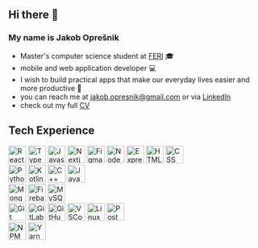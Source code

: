 ## Hi there 👋

### My name is Jakob Oprešnik
- Master's computer science student at <a href="https://feri.um.si/">FERI</a> 🎓
- mobile and web application developer 💻
- I wish to build practical apps that make our everyday lives easier and more productive 🙂
- you can reach me at <a href="mailto:jakob.opresnik@gmail.com">jakob.opresnik@gmail.com</a> or via <a href="https://www.linkedin.com/in/jakob-opre%C5%A1nik-369214204/">LinkedIn</a>
- check out my full <a href="https://flowcv.com/resume/v7ip5u4ujs">CV</a>

## Tech Experience

<div styles={{ flexDirection: "row" }}>
  <img src="https://skillicons.dev/icons?i=react" alt="React" width="35" height="35" />
  <img src="https://skillicons.dev/icons?i=ts" alt="Typescript" width="35" height="35" />
  <img src="https://skillicons.dev/icons?i=js" alt="Javascript" width="35" height="35" />
  <img src="https://skillicons.dev/icons?i=next" alt="Nextjs" width="35" height="35" />
  <img src="https://skillicons.dev/icons?i=figma" alt="Figma" width="35" height="35" />
  <img src="https://skillicons.dev/icons?i=nodejs" alt="Node" width="35" height="35" />
  <img src="https://skillicons.dev/icons?i=express" alt="Express" width="35" height="35" />
  <img src="https://skillicons.dev/icons?i=html" alt="HTML" width="35" height="35" />
  <img src="https://skillicons.dev/icons?i=css" alt="CSS" width="35" height="35" />
</div>

<div styles={{ flexDirection: "row" }}>
  <img src="https://skillicons.dev/icons?i=py" alt="Python" width="35" height="35" />
  <img src="https://skillicons.dev/icons?i=kotlin" alt="Kotlin" width="35" height="35" />
  <img src="https://skillicons.dev/icons?i=cpp" alt="C++" width="35" height="35" />
  <img src="https://skillicons.dev/icons?i=java" alt="Java" width="35" height="35" />
</div>

<div styles={{ flexDirection: "row" }}>
  <img src="https://skillicons.dev/icons?i=mongodb" alt="MongoDB" width="35" height="35" />
  <img src="https://skillicons.dev/icons?i=firebase" alt="Firebase" width="35" height="35" />
  <img src="https://skillicons.dev/icons?i=mysql" alt="MySQL" width="35" height="35" />
</div>

<div styles={{ flexDirection: "row" }}>
  <img src="https://skillicons.dev/icons?i=git" alt="Git" width="35" height="35" />
  <img src="https://skillicons.dev/icons?i=gitlab" alt="GitLab" width="35" height="35" />
  <img src="https://skillicons.dev/icons?i=github" alt="GitHub" width="35" height="35" />
  <img src="https://skillicons.dev/icons?i=vscode" alt="VSCode" width="35" height="35" />
  <img src="https://skillicons.dev/icons?i=linux" alt="Linux" width="35" height="35" />
  <img src="https://skillicons.dev/icons?i=postman" alt="Postman" width="35" height="35" />
</div>

<div styles={{ flexDirection: "row" }}>
  <img src="https://skillicons.dev/icons?i=npm" alt="NPM" width="35" height="35" />
  <img src="https://skillicons.dev/icons?i=yarn" alt="Yarn" width="35" height="35" />
</div>



<!--
icons source:
**https://github.com/progfay/shields-with-icon/blob/master/README.md**
-->
